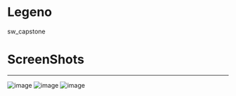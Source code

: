 # Legeno
sw_capstone

# ScreenShots
---
![image](https://user-images.githubusercontent.com/52390482/91665353-f97e0f80-eb2f-11ea-9793-6945ef7edd6e.png)
![image](https://user-images.githubusercontent.com/52390482/91665388-26322700-eb30-11ea-9908-6776814ab67e.png)
![image](https://user-images.githubusercontent.com/52390482/91665390-2c280800-eb30-11ea-8ccc-40f22d9a0eec.png)
